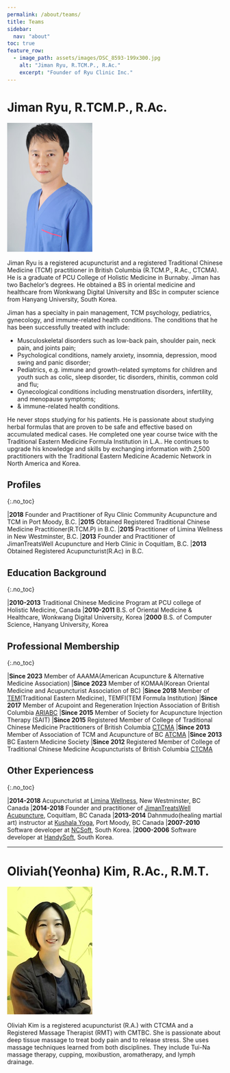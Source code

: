 ```yaml
---
permalink: /about/teams/
title: Teams
sidebar:
  nav: "about"
toc: true
feature_row:
  - image_path: assets/images/DSC_8593-199x300.jpg
    alt: "Jiman Ryu, R.TCM.P., R.Ac."
    excerpt: "Founder of Ryu Clinic Inc."
---
```


# Jiman Ryu, R.TCM.P., R.Ac.

![Jiman Ryu](/assets/images/DSC_8593-199x300.jpg)

Jiman Ryu is a registered acupuncturist and a registered Traditional Chinese Medicine (TCM) practitioner in British Columbia (R.TCM.P., R.Ac., CTCMA). He is a graduate of PCU College of Holistic Medicine in Burnaby. Jiman has two Bachelor’s degrees. He obtained a BS in oriental medicine and healthcare from Wonkwang Digital University and BSc in computer science from Hanyang University, South Korea.

Jiman has a specialty in pain management, TCM psychology, pediatrics, gynecology, and immune-related health conditions. The conditions that he has been successfully treated with include:

- Musculoskeletal disorders such as low-back pain, shoulder pain, neck pain, and joints pain;
- Psychological conditions, namely anxiety, insomnia, depression, mood swing and panic disorder;
- Pediatrics, e.g. immune and growth-related symptoms for children and youth such as colic, sleep disorder, tic disorders, rhinitis, common cold and flu;
- Gynecological conditions including menstruation disorders, infertility, and menopause symptoms;
- & immune-related health conditions.

He never stops studying for his patients. He is passionate about studying herbal formulas that are proven to be safe and effective based on accumulated medical cases. He completed one year course twice with the Traditional Eastern Medicine Formula Institution in L.A.. He continues to upgrade his knowledge and skills by exchanging information with 2,500 practitioners with the Traditional Eastern Medicine Academic Network in North America and Korea.

## Profiles

{:.no_toc}

|**2018** Founder and Practitioner of Ryu Clinic Community Acupuncture and TCM in Port Moody, B.C.
|**2015** Obtained Registered Traditional Chinese Medicine Practitioner(R.TCM.P) in B.C.
|**2015** Practitioner of Limina Wellness in New Westminster, B.C.
|**2013** Founder and Practitioner of JimanTreatsWell Acupuncture and Herb Clinic in Coquitlam, B.C.
|**2013** Obtained Registered Acupuncturist(R.Ac) in B.C.

## Education Background

{:.no_toc}

|**2010-2013** Traditional Chinese Medicine Program at PCU college of Holistic Medicine, Canada
|**2010-2011** B.S. of Oriental Medicine & Healthcare, Wonkwang Digital University, Korea
|**2000** B.S. of Computer Science, Hanyang University, Korea

## Professional Membership

{:.no_toc}

|**Since 2023** Member of AAAMA(American Acupuncture & Alternative Medicine Association)
|**Since 2023** Member of KOMAA(Korean Oriental Medicine and Acupuncturist Association of BC)
|**Since 2018** Member of [TEM](https://temist.com)(Traditional Eastern Medicine), TEMFI(TEM Formula Institution)
|**Since 2017** Member of Acupoint and Regeneration Injection Association of British Columbia [ARIABC](http://ariabc.org)
|**Since 2015** Member of Society for Acupuncture Injection Therapy (SAIT)
|**Since 2015** Registered Member of College of Traditional Chinese Medicine Practitioners of British Columbia [CTCMA](http://ctcma.bc.ca)
|**Since 2013** Member of Association of TCM and Acupuncture of BC [ATCMA](http://atcma.org)
|**Since 2013** BC Eastern Medicine Society
|**Since 2012** Registered Member of College of Traditional Chinese Medicine Acupuncturists of British Columbia [CTCMA](http://ctcma.bc.ca)

## Other Experiencess

{:.no_toc}

|**2014-2018** Acupuncturist at [Limina Wellness](https://www.liminawellness.com/), New Westminster, BC Canada
|**2014-2018** Founder and practitioner of [JimanTreatsWell Acupuncture](http://jimantreatswell.com), Coquitlam, BC Canada
|**2013-2014** Dahnmudo(healing martial art) instructor at [Kushala Yoga](https://kushalayoga.com), Port Moody, BC Canada
|**2007-2010** Software developer at [NCSoft](http://global.ncsoft.com/global/), South Korea.
|**2000-2006** Software developer at [HandySoft](http://www.handysoft.co.kr/en/), South Korea.

---

# Oliviah(Yeonha) Kim, R.Ac., R.M.T.

![Oliviah](/assets/images/oliviah.jpg)

Oliviah Kim is a registered acupuncturist (R.A.) with CTCMA and a Registered Massage Therapist (RMT) with CMTBC. She is passionate about deep tissue massage to treat body pain and to release stress. She uses massage techniques learned from both disciplines. They include Tui-Na massage therapy, cupping, moxibustion, aromatherapy, and lymph drainage.

<!-- # Jasmine(Mi Kyung) Bae, R.Ac.

![Jasmine](/assets/images/jasmine.jpg)

Jasmine has been working as a registered acupuncturist since 2007. She has been treating many clients who never experienced acupuncture treatments. With her experiences, she is proficient in making her patients relaxed with her gentle needling techniques incorporating Cupping, Gua-Sha and Moxibustion. She has had success in treatments for pain control, stomach disorder, promotion of immune system, stress reduction, headache and insomnia. In her spare time, she enjoys hiking, practicing Qi-gong and meditation. She believes ‘where there is a free flow of Qi(energy), there is no pain, no disease.’

## Education Background

{:.no_toc}

|Graduate Concordia College of TCM
|2011 PCU College of Holistic Medicine - Doctor of Traditional Chinese Medicine Course, BC.
|2005 Diploma Traditional Chinese Medicine, BC.
|2005 Saint John College - Certificate of Cosmetic Acupuncture, ON

## Professional Membership

{:.no_toc}

|Since 2008 CTCMA Registered Acupuncturist (R.Ac)
|Since 2013 Member of the British Columbia Association of TCM & Acupuncture Practitioners (ATCMA) -->
